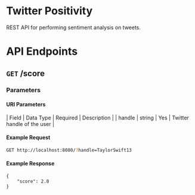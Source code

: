 # Twitter Positivity
REST API for performing sentiment analysis on tweets.

# API Endpoints
## `GET` /score
### Parameters
#### URI Parameters
| Field | Data Type | Required | Description |
| handle | string | Yes | Twitter handle of the user |

#### Example Request
```bash
GET http://localhost:8080/?handle=TaylorSwift13
```

#### Example Response
```
{
	"score": 2.0
}
```
